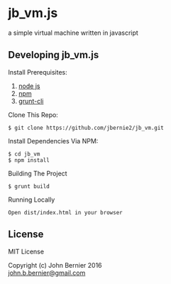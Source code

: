 # jb_vm.js

a simple virtual machine written in javascript

## Developing jb_vm.js

Install Prerequisites:

  1. [node js](https://github.com/joyent/node/wiki/Installing-Node.js-via-package-manager)
  2. [npm](http://blog.npmjs.org/post/85484771375/how-to-install-npm)
  3. [grunt-cli](http://gruntjs.com/getting-started)


Clone This Repo:

    $ git clone https://github.com/jbernie2/jb_vm.git

Install Dependencies Via NPM:

    $ cd jb_vm
    $ npm install

Building The Project

    $ grunt build

Running Locally

    Open dist/index.html in your browser

## License
MIT License

Copyright (c) John Bernier 2016 <br/>
<john.b.bernier@gmail.com>
